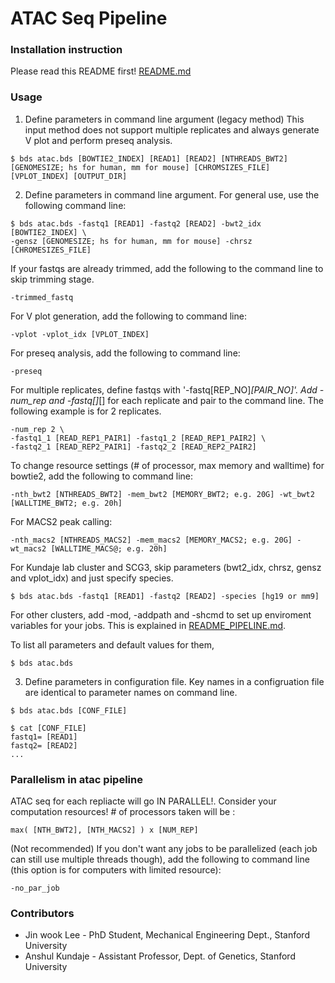 ATAC Seq Pipeline
===================================================


### Installation instruction

Please read this README first!
<a href="../README.md">README.md</a>


### Usage

1) Define parameters in command line argument (legacy method)
This input method does not support multiple replicates and always generate V plot and perform preseq analysis.
```
$ bds atac.bds [BOWTIE2_INDEX] [READ1] [READ2] [NTHREADS_BWT2] [GENOMESIZE; hs for human, mm for mouse] [CHROMSIZES_FILE] [VPLOT_INDEX] [OUTPUT_DIR]
```

2) Define parameters in command line argument.
For general use, use the following command line:
```
$ bds atac.bds -fastq1 [READ1] -fastq2 [READ2] -bwt2_idx [BOWTIE2_INDEX] \
-gensz [GENOMESIZE; hs for human, mm for mouse] -chrsz [CHROMESIZES_FILE]
```

If your fastqs are already trimmed, add the following to the command line to skip trimming stage.
```
-trimmed_fastq
```

For V plot generation, add the following to command line:
```
-vplot -vplot_idx [VPLOT_INDEX] 
```

For preseq analysis, add the following to command line:
```
-preseq
```

For multiple replicates, define fastqs with '-fastq[REP_NO]_[PAIR_NO]'. Add -num_rep and -fastq[]_[] for each replicate and pair to the command line. The following example is for 2 replicates.
```
-num_rep 2 \
-fastq1_1 [READ_REP1_PAIR1] -fastq1_2 [READ_REP1_PAIR2] \
-fastq2_1 [READ_REP2_PAIR1] -fastq2_2 [READ_REP2_PAIR2]
```

To change resource settings (# of processor, max memory and walltime) for bowtie2, add the following to command line:
```
-nth_bwt2 [NTHREADS_BWT2] -mem_bwt2 [MEMORY_BWT2; e.g. 20G] -wt_bwt2 [WALLTIME_BWT2; e.g. 20h]
```

For MACS2 peak calling:
```
-nth_macs2 [NTHREADS_MACS2] -mem_macs2 [MEMORY_MACS2; e.g. 20G] -wt_macs2 [WALLTIME_MACS@; e.g. 20h]
```

For Kundaje lab cluster and SCG3, skip parameters (bwt2_idx, chrsz, gensz and vplot_idx) and just specify species.
```
$ bds atac.bds -fastq1 [READ1] -fastq2 [READ2] -species [hg19 or mm9]
```

For other clusters, add -mod, -addpath and -shcmd to set up enviroment variables for your jobs. This is explained in <a href="https://github.com/kundajelab/ENCODE_chipseq_pipeline/blob/master/README_PIPELINE.md">README_PIPELINE.md</a>.

To list all parameters and default values for them,
```
$ bds atac.bds
```



3) Define parameters in configuration file.
Key names in a configruation file are identical to parameter names on command line. 
```
$ bds atac.bds [CONF_FILE]

$ cat [CONF_FILE]
fastq1= [READ1]
fastq2= [READ2]
...
```


### Parallelism in atac pipeline

ATAC seq for each repliacte will go IN PARALLEL!. Consider your computation resources! # of processors taken will be :
```
max( [NTH_BWT2], [NTH_MACS2] ) x [NUM_REP]
```

(Not recommended) If you don't want any jobs to be parallelized (each job can still use multiple threads though), add the following to command line (this option is for computers with limited resource):
```
-no_par_job
```


### Contributors

* Jin wook Lee - PhD Student, Mechanical Engineering Dept., Stanford University
* Anshul Kundaje - Assistant Professor, Dept. of Genetics, Stanford University
